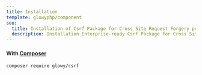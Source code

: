 ```yaml
---
title: Installation
template: glowyphp/component
seo:
  title: Installation of Csrf Package for Cross Site Request Forgery protection
  description: Installation Enterprise-ready Csrf Package for Cross Site Request Forgery protection by comparing provided token with session token to ensure request validity.
---
```


#### With [Composer](https://getcomposer.org)

```
composer require glowy/csrf
```
